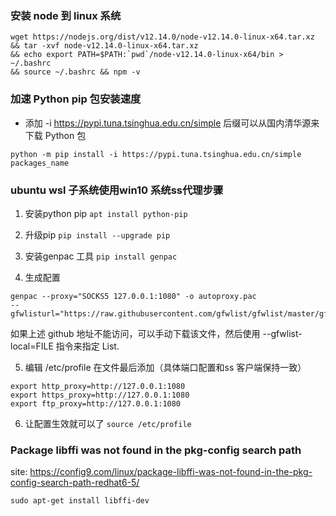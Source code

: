 ### 安装 node 到 linux 系统

```
wget https://nodejs.org/dist/v12.14.0/node-v12.14.0-linux-x64.tar.xz 
&& tar -xvf node-v12.14.0-linux-x64.tar.xz 
&& echo export PATH=$PATH:`pwd`/node-v12.14.0-linux-x64/bin > ~/.bashrc 
&& source ~/.bashrc && npm -v
```

### 加速 Python pip 包安装速度

- 添加 -i https://pypi.tuna.tsinghua.edu.cn/simple 后缀可以从国内清华源来下载 Python 包

`
python -m pip install -i https://pypi.tuna.tsinghua.edu.cn/simple packages_name
`

### ubuntu wsl 子系统使用win10 系统ss代理步骤

1. 安装python pip
`
apt install python-pip
 `
 
2. 升级pip
`
pip install --upgrade pip
`

3. 安装genpac 工具
`
pip install genpac
 `
 
4. 生成配置

```
genpac --proxy="SOCKS5 127.0.0.1:1080" -o autoproxy.pac 
--gfwlisturl="https://raw.githubusercontent.com/gfwlist/gfwlist/master/gfwlist.txt"
```

如果上述 github 地址不能访问，可以手动下载该文件，然后使用 --gfwlist-local=FILE 指令来指定 List.

5. 编辑 /etc/profile 在文件最后添加（具体端口配置和ss 客户端保持一致）

```
export http_proxy=http://127.0.0.1:1080
export https_proxy=http://127.0.0.1:1080
export ftp_proxy=http://127.0.0.1:1080
```

6. 让配置生效就可以了
`
source /etc/profile 
`

### Package libffi was not found in the pkg-config search path

site:
https://config9.com/linux/package-libffi-was-not-found-in-the-pkg-config-search-path-redhat6-5/

```
sudo apt-get install libffi-dev
```
